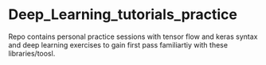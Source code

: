 # Deep_Learning_tutorials_practice

Repo contains personal practice sessions with tensor flow and keras syntax and deep learning exercises to gain first pass familiartiy with these libraries/toosl.
